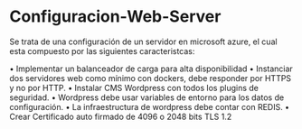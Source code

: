 # Configuracion-Web-Server

Se trata de una configuración de un servidor en microsoft azure, el cual esta compuesto por las siguientes caracteristcas:


•	Implementar un balanceador de carga para alta disponibilidad
•	Instanciar dos servidores web como mínimo con dockers, debe responder por HTTPS y no por HTTP.
•	Instalar CMS Wordpress con todos los plugins de seguridad.
•	Wordpress debe usar variables de entorno para los datos de configuración.
•	La infraestructura de wordpress debe contar con REDIS.
•	Crear Certificado auto firmado de 4096 o 2048 bits TLS 1.2



